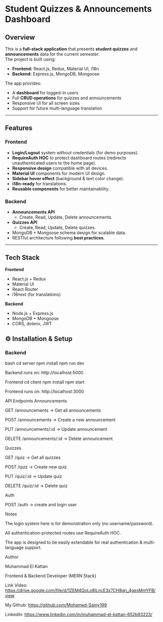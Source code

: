 # Student Quizzes & Announcements Dashboard

##  Overview
This is a **full-stack application** that presents **student quizzes** and **announcements** data for the current semester.  
The project is built using:
- **Frontend:** React.js, Redux, Material UI, i18n
- **Backend:** Express.js, MongoDB, Mongoose

The app provides:
- A **dashboard** for logged-in users
- Full **CRUD operations** for quizzes and announcements
- Responsive UI for all screen sizes
- Support for future multi-language translation

---

##  Features

### **Frontend**
- **Login/Logout** system without credentials (for demo purposes).
- **RequireAuth HOC** to protect dashboard routes (redirects unauthenticated users to the home page).
- **Responsive design** compatible with all devices.
- **Material UI** components for modern UI design.
- **Sidebar hover effect** (background & text color change).
- **i18n-ready** for translations.
- **Reusable components** for better maintainability.

### **Backend**
- **Announcements API**
  - Create, Read, Update, Delete announcements.
- **Quizzes API**
  - Create, Read, Update, Delete quizzes.
- MongoDB + Mongoose schema design for scalable data.
- RESTful architecture following **best practices**.

---

##  Tech Stack
**Frontend**
- React.js + Redux
- Material UI
- React Router
- i18next (for translations)

**Backend**
- Node.js + Express.js
- MongoDB + Mongoose
- CORS, dotenv, JWT

## ⚙️ Installation & Setup

### **Backend**
bash
cd server
npm install
npm run dev


Backend runs on: http://localhost:5000

Frontend
cd client
npm install
npm start


Frontend runs on: http://localhost:3000

API Endpoints
Announcements

GET /announcements → Get all announcements

POST /announcements → Create a new announcement

PUT /announcements/:id → Update announcement

DELETE /announcements/:id → Delete announcement

Quizzes

GET /quiz → Get all quizzes

POST /quiz → Create new quiz

PUT /quiz/:id → Update quiz

DELETE /quiz/:id → Delete quiz

Auth

POST /auth → create and login user

Notes

The login system here is for demonstration only (no username/password).

All authentication-protected routes use RequireAuth HOC.

The app is designed to be easily extendable for real authentication & multi-language support.




Author

Muhammad El Kattan

Frontend & Backend Developer (MERN Stack)

Link Video: https://drive.google.com/file/d/1ZEM4QoLo8lLncE3x7CH8gn_4gesMmYFB/view

My Github: https://github.com/Mohamed-Samy199

LinkedIn: https://www.linkedin.com/in/muhammad-el-kattan-652b93223/